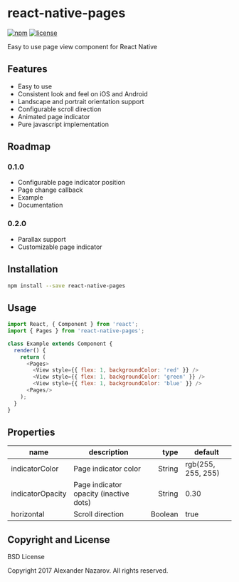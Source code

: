 [npm-badge]: https://img.shields.io/npm/v/react-native-pages.svg?colorB=ff6d00
[npm-url]: https://npmjs.com/package/react-native-pages
[license-badge]: https://img.shields.io/npm/l/react-native-pages.svg?colorB=448aff
[license-url]: https://raw.githubusercontent.com/n4kz/react-native-pages/master/license.txt

# react-native-pages

[![npm][npm-badge]][npm-url]
[![license][license-badge]][license-url]

Easy to use page view component for React Native

## Features

* Easy to use 
* Consistent look and feel on iOS and Android
* Landscape and portrait orientation support
* Configurable scroll direction
* Animated page indicator
* Pure javascript implementation

## Roadmap

### 0.1.0

* Configurable page indicator position
* Page change callback
* Example
* Documentation

### 0.2.0

* Parallax support
* Customizable page indicator

## Installation

```bash
npm install --save react-native-pages
```

## Usage

```javascript
import React, { Component } from 'react';
import { Pages } from 'react-native-pages';

class Example extends Component {
  render() {
    return (
      <Pages>
        <View style={{ flex: 1, backgroundColor: 'red' }} />
        <View style={{ flex: 1, backgroundColor: 'green' }} />
        <View style={{ flex: 1, backgroundColor: 'blue' }} />
      <Pages/>
    );
  }
}
```

## Properties

name                 | description                               | type     | default
-------------------- | ----------------------------------------- | --------:| ------------------
indicatorColor       | Page indicator color                      |   String | rgb(255, 255, 255)
indicatorOpacity     | Page indicator opacity (inactive dots)    |   String | 0.30
horizontal           | Scroll direction                          |  Boolean | true

## Copyright and License

BSD License

Copyright 2017 Alexander Nazarov. All rights reserved.
